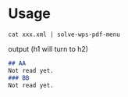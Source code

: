 # Usage

```shell
cat xxx.xml | solve-wps-pdf-menu
``` 
output (h1 will turn to h2)
```markdown
## AA
Not read yet.
### BB
Not read yet.
```

